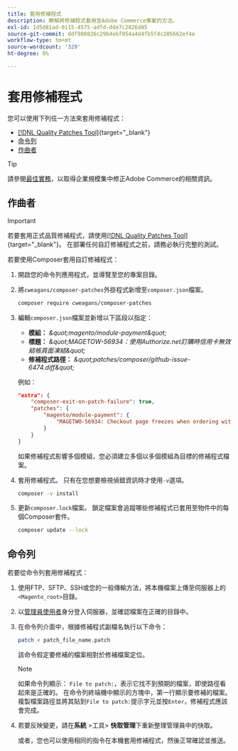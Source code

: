 ```yaml
---
title: 套用修補程式
description: 瞭解將修補程式套用至Adobe Commerce專案的方法。
exl-id: 1d5d81ad-0115-4575-adfd-dde7c2826d85
source-git-commit: ddf988826c29b4ebf054a4d4fb5f4c285662ef4e
workflow-type: tm+mt
source-wordcount: '329'
ht-degree: 0%

---
```


# 套用修補程式

您可以使用下列任一方法來套用修補程式：

- [[!DNL Quality Patches Tool]](https://experienceleague.adobe.com/tools/commerce-quality-patches/index.html){target="_blank"}
- [命令列](../patches/apply.md#command-line)
- [作曲者](../patches/apply.md#composer)


>[!TIP]
>
>請參閱[最佳實務](../../implementation-playbook/best-practices/maintenance/patching-at-scale.md)，以取得企業規模集中修正Adobe Commerce的相關資訊。

## 作曲者

>[!IMPORTANT]
>
>若要套用正式品質修補程式，請使用[[!DNL Quality Patches Tool]](https://experienceleague.adobe.com/tools/commerce-quality-patches/index.html){target="_blank"}。 在部署任何自訂修補程式之前，請務必執行完整的測試。

若要使用Composer套用自訂修補程式：

1. 開啟您的命令列應用程式，並導覽至您的專案目錄。
1. 將`cweagans/composer-patches`外掛程式新增至`composer.json`檔案。

   ```bash
   composer require cweagans/composer-patches
   ```

1. 編輯`composer.json`檔案並新增以下區段以指定：
   - **模組：** *\&quot;magento/module-payment\&quot;*
   - **標題：** *\&quot;MAGETOW-56934：使用Authorize.net訂購時信用卡無效結帳頁面凍結\&quot;*
   - **修補程式路徑：** *\&quot;patches/composer/github-issue-6474.diff\&quot;*

   例如：

   ```json
   "extra": {
       "composer-exit-on-patch-failure": true,
       "patches": {
           "magento/module-payment": {
               "MAGETWO-56934: Checkout page freezes when ordering with Authorize.net with invalid credit card": "patches/composer/github-issue-6474.diff"
           }
       }
   }
   ```

   如果修補程式影響多個模組，您必須建立多個以多個模組為目標的修補程式檔案。

1. 套用修補程式。 只有在您想要檢視偵錯資訊時才使用`-v`選項。

   ```bash
   composer -v install
   ```

1. 更新`composer.lock`檔案。 鎖定檔案會追蹤哪些修補程式已套用至物件中的每個Composer套件。

   ```bash
   composer update --lock
   ```

## 命令列

若要從命令列套用修補程式：

1. 使用FTP、SFTP、SSH或您的一般傳輸方法，將本機檔案上傳至伺服器上的`<Magento_root>`目錄。
1. 以[管理員使用者](../../configuration/cli/config-cli.md#prerequisites)身分登入伺服器，並確認檔案在正確的目錄中。
1. 在命令列介面中，根據修補程式副檔名執行以下命令：

   ```bash
   patch < patch_file_name.patch
   ```

   該命令假定要修補的檔案相對於修補檔案定位。

   >[!NOTE]
   >
   >如果命令列顯示： `File to patch:`，表示它找不到預期的檔案，即使路徑看起來是正確的。 在命令列終端機中顯示的方塊中，第一行顯示要修補的檔案。 複製檔案路徑並將其貼到`File to patch:`提示字元並按`Enter`，修補程式應該會完成。

1. 若要反映變更，請在&#x200B;**系統** >工具> **快取管理**&#x200B;下重新整理管理員中的快取。

   或者，您也可以使用相同的指令在本機套用修補程式，然後正常確認並推送。
